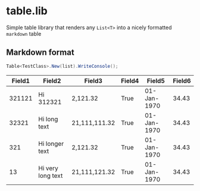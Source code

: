 # table.lib

Simple table library that renders any `List<T>` into a nicely formatted `markdown` table

## Markdown format

```c#
Table<TestClass>.New(list).WriteConsole();
```

| Field1 | Field2            | Field3        | Field4 | Field5      | Field6 |
| ------ | ----------------- | ------------- | ------ | ----------- | ------ |
| 321121 | Hi 312321         | 2,121.32      | True   | 01-Jan-1970 | 34.43  |
| 32321  | Hi long text      | 21,111,111.32 | True   | 01-Jan-1970 | 34.43  |
| 321    | Hi longer text    | 2,121.32      | True   | 01-Jan-1970 | 34.43  |
| 13     | Hi very long text | 21,111,121.32 | True   | 01-Jan-1970 | 34.43  |

